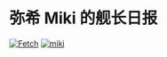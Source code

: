 # 弥希 Miki 的舰长日报

[![Fetch](https://github.com/yjl9903/Miki-Captain/actions/workflows/fetch.yml/badge.svg)](https://github.com/yjl9903/Miki-Captain/actions/workflows/fetch.yml) [![miki](https://img.shields.io/endpoint?url=https://pages.onekuma.cn/project/miki)](https://miki.xlor.cn)
